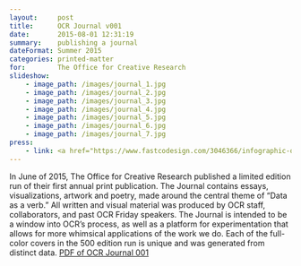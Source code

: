 ```yaml
---
layout:     post
title:      OCR Journal v001
date:       2015-08-01 12:31:19
summary:    publishing a journal
dateFormat: Summer 2015
categories: printed-matter
for:        The Office for Creative Research
slideshow:
    - image_path: /images/journal_1.jpg
    - image_path: /images/journal_2.jpg
    - image_path: /images/journal_3.jpg
    - image_path: /images/journal_4.jpg
    - image_path: /images/journal_5.jpg
    - image_path: /images/journal_6.jpg
    - image_path: /images/journal_7.jpg
press:
    - link: <a href="https://www.fastcodesign.com/3046366/infographic-of-the-day/a-stunning-new-journal-by-one-of-the-worlds-top-data-viz-studios" target="_blank">Fastco Design</a>
---
```


In June of 2015, The Office for Creative Research published a limited edition run of their first annual print publication. The Journal contains essays, visualizations, artwork and poetry, made around the central theme of “Data as a verb.” All written and visual material was produced by OCR staff, collaborators, and past OCR Friday speakers. The Journal is intended to be a window into OCR’s process, as well as a platform for experimentation that allows for more whimsical applications of the work we do. Each of the full-color covers in the 500 edition run is unique and was generated from distinct data.
<a href="https://drive.google.com/file/d/0B5GAZJOjN27vRmdTSkxwZnp1dUk/view?usp=sharing" target="_blank">PDF of OCR Journal 001</a>
